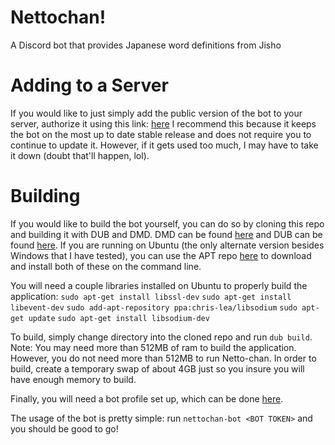 # Nettochan!
A Discord bot that provides Japanese word definitions from Jisho

# Adding to a Server
If you would like to just simply add the public version of the bot to your server, authorize it using this link: [here](https://discordapp.com/oauth2/authorize?&client_id=229744143989997568&scope=bot)
I recommend this because it keeps the bot on the most up to date stable release and does not require you to continue to update it.
However, if it gets used too much, I may have to take it down (doubt that'll happen, lol).

# Building
If you would like to build the bot yourself, you can do so by cloning this repo and building it with DUB and DMD.
DMD can be found [here](https://dlang.org/download.html) and DUB can be found [here](https://code.dlang.org/download).
If you are running on Ubuntu (the only alternate version besides Windows that I have tested), you can use the APT repo [here](http://d-apt.sourceforge.net/) to download and install both of these on the command line.

You will need a couple libraries installed on Ubuntu to properly build the application:
`sudo apt-get install libssl-dev`
`sudo apt-get install libevent-dev`
`sudo add-apt-repository ppa:chris-lea/libsodium`
`sudo apt-get update`
`sudo apt-get install libsodium-dev`


To build, simply change directory into the cloned repo and run `dub build`.
Note: You may need more than 512MB of ram to build the application. However, you do not need more than 512MB to run Netto-chan. In order to build, create a temporary swap of about 4GB just so you insure you will have enough memory to build.

Finally, you will need a bot profile set up, which can be done [here](https://discordapp.com/developers/applications/me).

The usage of the bot is pretty simple: run `nettochan-bot <BOT TOKEN>` and you should be good to go!
